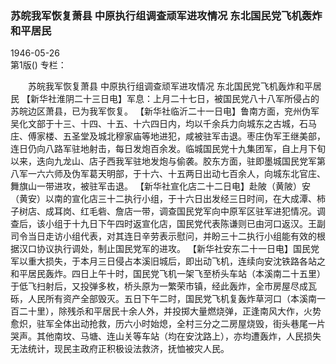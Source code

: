 ### 苏皖我军恢复萧县  中原执行组调查顽军进攻情况  东北国民党飞机轰炸和平居民  

1946-05-26  
第1版()
专栏：

　　苏皖我军恢复萧县
    中原执行组调查顽军进攻情况
    东北国民党飞机轰炸和平居民
    【新华社淮阴二十三日电】军息：上月二十七日，被国民党八十八军所侵占的苏皖边区萧县，已为我军恢复。
    【新华社临沂二十一日电】鲁南方面，兖州伪军吴化文部于十三、十四、十五、十六四日内，均以千余兵力向城东之古城，石马庄、傅家楼、五圣堂及城北穆家庙等地进犯，咸被驻军击退。枣庄伪军王继美部，连日仍向八路军驻地射击，每日发炮百余发。临城国民党十九集团军，自上月下旬以来，迭向九龙山、店子西我军驻地发炮与偷袭。胶东方面，驻即墨城国民党军第八军一六六师及伪军葛天明部，于十六、十五两日出动七百余人，向城东北官庄、舞旗山一带进攻，被驻军击退。
    【新华社宣化店二十二日电】赴陂（黄陂）安（黄安）以南的宣化店三十二执行小组，于十六日出发经三日时间，在大成潭、柿子树店、成耳岗、红毛砦、詹店一带，调查国民党军向中原军区驻军进犯情况。调查后，该小组于十九日下午四时返宣化店，国民党代表陈谦则已由河口返汉。王副司令当日走访小组代表，对其连日辛劳表示慰问，并盼三十二执行小组能有效的根据汉口协议执行调处，制止国民党军的进攻。
    【新华社安东二十一日电】国民党军以重大损失，于本月三日侵占本溪旧城后，即出动飞机，连续向安沈铁路各站之和平居民轰炸。四日上午十时，国民党飞机一架飞至桥头车站（本溪南二十五里）于低飞扫射后，又投弹多枚，桥头原为一繁荣市镇，经此轰炸，全市房屋尽成瓦砾，人民所有资产全部毁灭。五日下午二时，国民党飞机复轰炸草河口（本溪南一百二十里），除残杀和平居民十余人外，并投掷大量燃烧弹，正逢南风大作，火势愈炽，驻军全体出动抢救，历六小时始熄，全村三分之二房屋烧毁，街头巷尾一片哭声。其他南坟、马塘、连山关等车站（均在安沈路上），亦均遭轰炸，人民损失无法统计，现民主政府正积极设法救济，抚恤被灾人民。  
